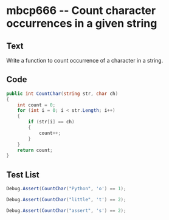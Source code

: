 # mbcp666 -- Count character occurrences in a given string

## Text

Write a function to count occurrence of a character in a string.

## Code

```csharp
public int CountChar(string str, char ch) 
{
    int count = 0;
    for (int i = 0; i < str.Length; i++) 
    {
        if (str[i] == ch) 
        {
            count++;
        }
    }
    return count;
}
```

## Test List

```csharp
Debug.Assert(CountChar("Python", 'o') == 1);
```

```csharp
Debug.Assert(CountChar("little", 't') == 2);
```

```csharp
Debug.Assert(CountChar("assert", 's') == 2);
```
